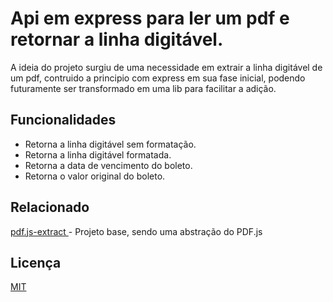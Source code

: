 # Api em express para ler um pdf e retornar a linha digitável.

A ideia do projeto surgiu de uma necessidade em extrair a linha digitável de um pdf,
contruido a principio com express em sua fase inicial, podendo futuramente ser transformado em uma lib para facilitar a adição.

## Funcionalidades

- Retorna a linha digitável sem formatação.
- Retorna a linha digitável formatada.
- Retorna a data de vencimento do boleto.
- Retorna o valor original do boleto.


## Relacionado

[pdf.js-extract
](https://github.com/ffalt/pdf.js-extract) - Projeto base, sendo uma abstração do PDF.js


## Licença

[MIT](https://choosealicense.com/licenses/mit/)

